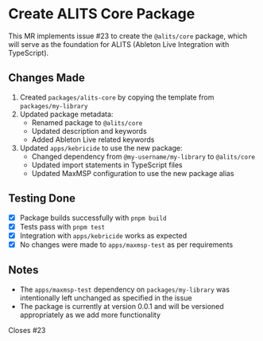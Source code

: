 # Create ALITS Core Package

This MR implements issue #23 to create the `@alits/core` package, which will serve as the foundation for ALITS (Ableton Live Integration with TypeScript).

## Changes Made

1. Created `packages/alits-core` by copying the template from `packages/my-library`
2. Updated package metadata:
   - Renamed package to `@alits/core`
   - Updated description and keywords
   - Added Ableton Live related keywords
3. Updated `apps/kebricide` to use the new package:
   - Changed dependency from `@my-username/my-library` to `@alits/core`
   - Updated import statements in TypeScript files
   - Updated MaxMSP configuration to use the new package alias

## Testing Done

- [x] Package builds successfully with `pnpm build`
- [x] Tests pass with `pnpm test`
- [x] Integration with `apps/kebricide` works as expected
- [x] No changes were made to `apps/maxmsp-test` as per requirements

## Notes

- The `apps/maxmsp-test` dependency on `packages/my-library` was intentionally left unchanged as specified in the issue
- The package is currently at version 0.0.1 and will be versioned appropriately as we add more functionality

Closes #23 